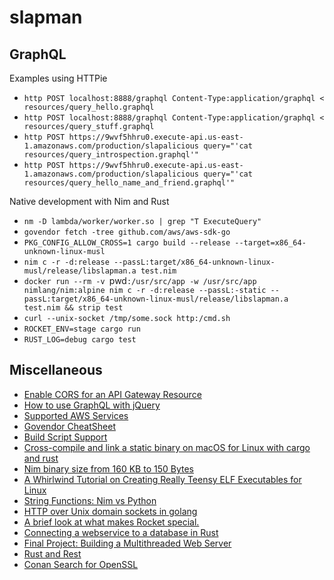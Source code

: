 # slapman

## GraphQL

Examples using HTTPie

* `http POST localhost:8888/graphql Content-Type:application/graphql < resources/query_hello.graphql`
* `http POST localhost:8888/graphql Content-Type:application/graphql < resources/query_stuff.graphql`
* `http POST https://9wvf5hhru0.execute-api.us-east-1.amazonaws.com/production/slapalicious query="'cat resources/query_introspection.graphql'"`
* `http POST https://9wvf5hhru0.execute-api.us-east-1.amazonaws.com/production/slapalicious query="'cat resources/query_hello_name_and_friend.graphql'"`

Native development with Nim and Rust

* `nm -D lambda/worker/worker.so | grep "T ExecuteQuery"`
* `govendor fetch -tree github.com/aws/aws-sdk-go`
* `PKG_CONFIG_ALLOW_CROSS=1 cargo build --release --target=x86_64-unknown-linux-musl`
* `nim c -r -d:release --passL:target/x86_64-unknown-linux-musl/release/libslapman.a test.nim`
* `docker run --rm -v `pwd`:/usr/src/app -w /usr/src/app nimlang/nim:alpine nim c -r -d:release --passL:-static --passL:target/x86_64-unknown-linux-musl/release/libslapman.a test.nim && strip test`
* `curl --unix-socket /tmp/some.sock http:/cmd.sh`
* `ROCKET_ENV=stage cargo run`
* `RUST_LOG=debug cargo test`

## Miscellaneous

* [Enable CORS for an API Gateway Resource](http://docs.aws.amazon.com/apigateway/latest/developerguide/how-to-cors.html)
* [How to use GraphQL with jQuery](https://www.graph.cool/docs/tutorials/graphql-and-jquery-kohj2aengo/#graphql-vs-rest)
* [Supported AWS Services](https://www.rusoto.org/supported-aws-services.html)
* [Govendor CheatSheet](https://github.com/kardianos/govendor/wiki/Govendor-CheatSheet)
* [Build Script Support](http://doc.crates.io/build-script.html)
* [Cross-compile and link a static binary on macOS for Linux with cargo and rust](https://chr4.org/blog/2017/03/15/cross-compile-and-link-a-static-binary-on-macos-for-linux-with-cargo-and-rust/)
* [Nim binary size from 160 KB to 150 Bytes](https://hookrace.net/blog/nim-binary-size/)
* [A Whirlwind Tutorial on Creating Really Teensy ELF Executables for Linux ](http://www.muppetlabs.com/~breadbox/software/tiny/teensy.html)
* [String Functions: Nim vs Python](https://scripter.co/notes/string-functions-nim-vs-python/)
* [HTTP over Unix domain sockets in golang](https://gist.github.com/teknoraver/5ffacb8757330715bcbcc90e6d46ac74)
* [A brief look at what makes Rocket special.](https://rocket.rs/overview/)
* [Connecting a webservice to a database in Rust](http://hermanradtke.com/2016/05/23/connecting-webservice-database-rust.html)
* [Final Project: Building a Multithreaded Web Server](https://doc.rust-lang.org/book/second-edition/ch20-00-final-project-a-web-server.html)
* [Rust and Rest](http://lucumr.pocoo.org/2016/7/10/rust-rest/)
* [Conan Search for OpenSSL](https://www.conan.io/search?q=OpenSSL)
